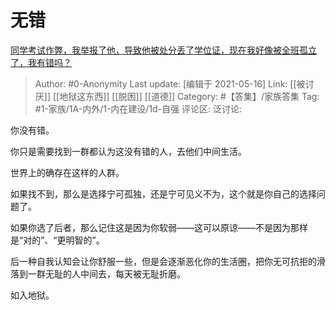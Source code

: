 # 无错
[同学考试作弊，我举报了他，导致他被处分丢了学位证，现在我好像被全班孤立了，我有错吗？](https://www.zhihu.com/question/434879153/answer/1630705487)

> Author: #0-Anonymity
> Last update: [编辑于 2021-05-16]
> Link: [[被讨厌]] [[地狱这东西]] [[脱困]] [[道德]]
> Category: #【答集】/家族答集
> Tag: #1-家族/1A-内外/1-内在建设/1d-自强
> 评论区:
> 泛讨论:

你没有错。

你只是需要找到一群都认为这没有错的人，去他们中间生活。

世界上的确存在这样的人群。

如果找不到，那么是选择宁可孤独，还是宁可见义不为，这个就是你自己的选择问题了。

如果你选了后者，那么记住这是因为你软弱——这可以原谅——不是因为那样是“对的”、“更明智的”。

后一种自我认知会让你舒服一些，但是会逐渐恶化你的生活圈，把你无可抗拒的滑落到一群无耻的人中间去，每天被无耻折磨。

如入地狱。
